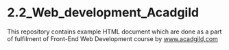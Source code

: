 # 2.2_Web_development_Acadgild
This repository contains example HTML document which are done as a part of fulfilment of Front-End Web Development course by www.acadgild,com
